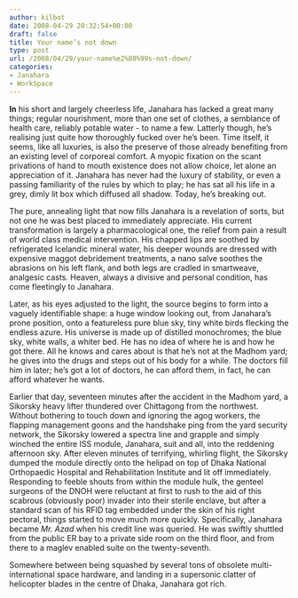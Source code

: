 ```yaml
---
author: kilbot
date: 2008-04-29 20:32:54+00:00
draft: false
title: Your name’s not down
type: post
url: /2008/04/29/your-name%e2%80%99s-not-down/
categories:
- Janahara
- WorkSpace
---
```


**In** his short and largely cheerless life, Janahara has lacked a great many things; regular nourishment, more than one set of clothes, a semblance of health care, reliably potable water - to name a few. Latterly though, he’s realising just quite how thoroughly fucked over he’s been. Time itself, it seems, like all luxuries, is also the preserve of those already benefiting from an existing level of corporeal comfort. A myopic fixation on the scant privations of hand to mouth existence does not allow choice, let alone an appreciation of it. Janahara has never had the luxury of stability, or even a passing familiarity of the rules by which to play; he has sat all his life in a grey, dimly lit box which diffused all shadow. Today, he’s breaking out. 

The pure, annealing light that now fills Janahara is a revelation of sorts, but not one he was best placed to immediately appreciate. His current transformation is largely a pharmacological one, the relief from pain a result of world class medical intervention. His chapped lips are soothed by refrigerated Icelandic mineral water, his deeper wounds are dressed with expensive maggot debridement treatments, a nano salve soothes the abrasions on his left flank, and both legs are cradled in smartweave, analgesic casts. Heaven, always a divisive and personal condition, has come fleetingly to Janahara. 

Later, as his eyes adjusted to the light, the source begins to form into a vaguely identifiable shape: a huge window looking out, from Janahara’s prone position, onto a featureless pure blue sky, tiny white birds flecking the endless azure. His universe is made up of distilled monochromes; the blue sky, white walls, a whiter bed. He has no idea of where he is and how he got there. All he knows and cares about is that he’s not at the Madhom yard; he gives into the drugs and steps out of his body for a while. The doctors fill him in later; he’s got a lot of doctors, he can afford them, in fact, he can afford whatever he wants.  

Earlier that day, seventeen minutes after the accident in the Madhom yard, a Sikorsky heavy lifter thundered over Chittagong from the northwest. Without bothering to touch down and ignoring the agog workers, the flapping management goons and the handshake ping from the yard security network, the Sikorsky lowered a spectra line and grapple and simply winched the entire ISS module, Janahara, suit and all, into the reddening afternoon sky. After eleven minutes of terrifying, whirling flight, the Sikorsky dumped the module directly onto the helipad on top of Dhaka National Orthopaedic Hospital and Rehabilitation Institute and lit off immediately. Responding to feeble shouts from within the module hulk, the genteel surgeons of the DNOH were reluctant at first to rush to the aid of this scabrous (obviously poor) invader into their sterile enclave, but after a standard scan of his RFID tag embedded under the skin of his right pectoral, things started to move much more quickly. Specifically, Janahara became _Mr. Azad_ when his credit line was queried. He was swiftly shuttled from the public ER bay to a private side room on the third floor, and from there to a maglev enabled suite on the twenty-seventh.  

Somewhere between being squashed by several tons of obsolete multi-international space hardware, and landing in a supersonic clatter of helicopter blades in the centre of Dhaka, Janahara got rich.
